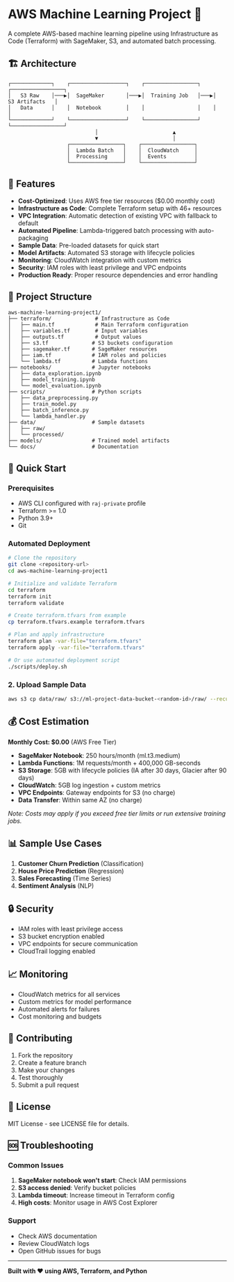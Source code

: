 # AWS Machine Learning Project 🤖

A complete AWS-based machine learning pipeline using Infrastructure as Code (Terraform) with SageMaker, S3, and automated batch processing.

## 🏗️ Architecture

```
┌─────────────┐    ┌──────────────────┐    ┌─────────────────┐    ┌─────────────────┐
│   S3 Raw    │───▶│  SageMaker       │───▶│  Training Job   │───▶│  S3 Artifacts   │
│   Data      │    │  Notebook        │    │                 │    │                 │
└─────────────┘    └──────────────────┘    └─────────────────┘    └─────────────────┘
                            │                        ▲
                            ▼                        │
                   ┌─────────────────┐    ┌─────────────────┐
                   │  Lambda Batch   │    │  CloudWatch     │
                   │  Processing     │    │  Events         │
                   └─────────────────┘    └─────────────────┘
```

## 🎯 Features

- **Cost-Optimized**: Uses AWS free tier resources ($0.00 monthly cost)
- **Infrastructure as Code**: Complete Terraform setup with 46+ resources
- **VPC Integration**: Automatic detection of existing VPC with fallback to default
- **Automated Pipeline**: Lambda-triggered batch processing with auto-packaging
- **Sample Data**: Pre-loaded datasets for quick start
- **Model Artifacts**: Automated S3 storage with lifecycle policies
- **Monitoring**: CloudWatch integration with custom metrics
- **Security**: IAM roles with least privilege and VPC endpoints
- **Production Ready**: Proper resource dependencies and error handling

## 📁 Project Structure

```
aws-machine-learning-project1/
├── terraform/              # Infrastructure as Code
│   ├── main.tf             # Main Terraform configuration
│   ├── variables.tf        # Input variables
│   ├── outputs.tf          # Output values
│   ├── s3.tf              # S3 buckets configuration
│   ├── sagemaker.tf       # SageMaker resources
│   ├── iam.tf             # IAM roles and policies
│   └── lambda.tf          # Lambda functions
├── notebooks/             # Jupyter notebooks
│   ├── data_exploration.ipynb
│   ├── model_training.ipynb
│   └── model_evaluation.ipynb
├── scripts/               # Python scripts
│   ├── data_preprocessing.py
│   ├── train_model.py
│   ├── batch_inference.py
│   └── lambda_handler.py
├── data/                  # Sample datasets
│   ├── raw/
│   └── processed/
├── models/                # Trained model artifacts
└── docs/                  # Documentation
```

## 🚀 Quick Start

### Prerequisites

- AWS CLI configured with `raj-private` profile
- Terraform >= 1.0
- Python 3.9+
- Git

### Automated Deployment

```bash
# Clone the repository
git clone <repository-url>
cd aws-machine-learning-project1

# Initialize and validate Terraform
cd terraform
terraform init
terraform validate

# Create terraform.tfvars from example
cp terraform.tfvars.example terraform.tfvars

# Plan and apply infrastructure
terraform plan -var-file="terraform.tfvars"
terraform apply -var-file="terraform.tfvars"

# Or use automated deployment script
./scripts/deploy.sh
```

### 2. Upload Sample Data

```bash
aws s3 cp data/raw/ s3://ml-project-data-bucket-<random-id>/raw/ --recursive --profile raj-private
```

## 💰 Cost Estimation

**Monthly Cost: $0.00** (AWS Free Tier)

- **SageMaker Notebook**: 250 hours/month (ml.t3.medium)
- **Lambda Functions**: 1M requests/month + 400,000 GB-seconds
- **S3 Storage**: 5GB with lifecycle policies (IA after 30 days, Glacier after 90 days)
- **CloudWatch**: 5GB log ingestion + custom metrics
- **VPC Endpoints**: Gateway endpoints for S3 (no charge)
- **Data Transfer**: Within same AZ (no charge)

*Note: Costs may apply if you exceed free tier limits or run extensive training jobs.*

## 📊 Sample Use Cases

1. **Customer Churn Prediction** (Classification)
2. **House Price Prediction** (Regression)
3. **Sales Forecasting** (Time Series)
4. **Sentiment Analysis** (NLP)

## 🔒 Security

- IAM roles with least privilege access
- S3 bucket encryption enabled
- VPC endpoints for secure communication
- CloudTrail logging enabled

## 📈 Monitoring

- CloudWatch metrics for all services
- Custom metrics for model performance
- Automated alerts for failures
- Cost monitoring and budgets

## 🤝 Contributing

1. Fork the repository
2. Create a feature branch
3. Make your changes
4. Test thoroughly
5. Submit a pull request

## 📝 License

MIT License - see LICENSE file for details.

## 🆘 Troubleshooting

### Common Issues

1. **SageMaker notebook won't start**: Check IAM permissions
2. **S3 access denied**: Verify bucket policies
3. **Lambda timeout**: Increase timeout in Terraform config
4. **High costs**: Monitor usage in AWS Cost Explorer

### Support

- Check AWS documentation
- Review CloudWatch logs
- Open GitHub issues for bugs

---

**Built with ❤️ using AWS, Terraform, and Python**
